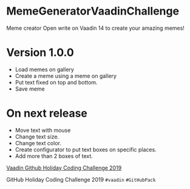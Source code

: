 # MemeGeneratorVaadinChallenge

Meme creator Open write on Vaadin 14 to create your amazing memes!

# Version 1.0.0
 - Load memes on gallery
 - Create a meme using a meme on gallery
 - Put text fixed on top and bottom.
 - Save meme

# On next release
 - Move text with mouse
 - Change text size.
 - Change text color.
 - Create configurator to put text boxes on specific places.
 - Add more than 2 boxes of text.

[Vaadin Github Holiday Coding Challenge 2019](https://vaadin.com/blog/github-holiday-coding-challenge-2019)

GitHub Holiday Coding Challenge 2019 `#vaadin` `#GitHubPack`
